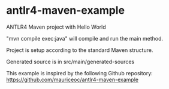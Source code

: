 antlr4-maven-example
====================

ANTLR4 Maven project with Hello World

"mvn compile exec:java" will compile and run the main method.

Project is setup according to the standard Maven structure.

Generated source is in src/main/generated-sources

This example is inspired by the following Github repository: https://github.com/mauriceoc/antlr4-maven-example

